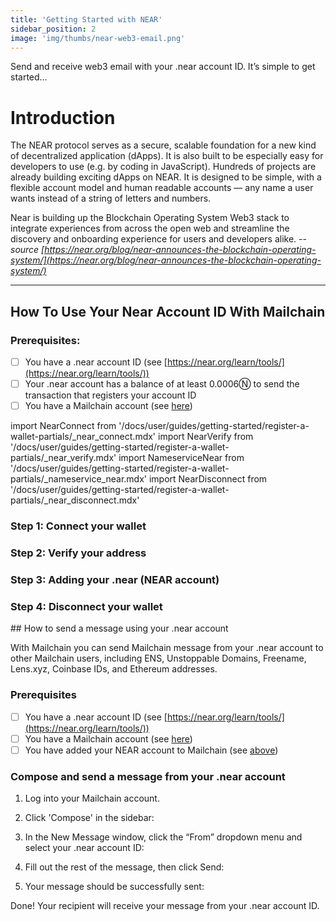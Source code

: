 ```yaml
---
title: 'Getting Started with NEAR'
sidebar_position: 2
image: 'img/thumbs/near-web3-email.png'
---
```


Send and receive web3 email with your .near account ID. It’s simple to get started…

# Introduction

The NEAR protocol serves as a secure, scalable foundation for a new kind of decentralized application (dApps). It is also built to be especially easy for developers to use (e.g. by coding in JavaScript). Hundreds of projects are already building exciting dApps on NEAR. It is designed to be simple, with a flexible account model and human readable accounts — any name a user wants instead of a string of letters and numbers.

Near is building up the Blockchain Operating System Web3 stack to integrate experiences from across the open web and streamline the discovery and onboarding experience for users and developers alike. -- _source [https://near.org/blog/near-announces-the-blockchain-operating-system/](https://near.org/blog/near-announces-the-blockchain-operating-system/)_

---

## How To Use Your Near Account ID With Mailchain

### Prerequisites:

-   [ ] You have a .near account ID (see [https://near.org/learn/tools/](https://near.org/learn/tools/))
-   [ ] Your .near account has a balance of at least 0.0006Ⓝ to send the transaction that registers your account ID
-   [ ] You have a Mailchain account (see [here](/user/guides/getting-started/create-a-mailchain-account))

import NearConnect from '/docs/user/guides/getting-started/register-a-wallet-partials/\_near_connect.mdx'
import NearVerify from '/docs/user/guides/getting-started/register-a-wallet-partials/\_near_verify.mdx'
import NameserviceNear from '/docs/user/guides/getting-started/register-a-wallet-partials/\_nameservice_near.mdx'
import NearDisconnect from '/docs/user/guides/getting-started/register-a-wallet-partials/\_near_disconnect.mdx'

### Step 1: Connect your wallet

<NearConnect />

### Step 2: Verify your address

<NearVerify />

### Step 3: Adding your .near (NEAR account)

<NameserviceNear />

### Step 4: Disconnect your wallet

<NearDisconnect imagePath="/img/user/guides/getting-started/img-register-a-wallet/example-sub-inbox-near.png"/>
## How to send a message using your .near account

With Mailchain you can send Mailchain message from your .near account to other Mailchain users, including ENS, Unstoppable Domains, Freename, Lens.xyz, Coinbase IDs, and Ethereum addresses.

### Prerequisites

-   [ ] You have a .near account ID (see [https://near.org/learn/tools/](https://near.org/learn/tools/))
-   [ ] You have a Mailchain account (see [here](/user/guides/getting-started/create-a-mailchain-account))
-   [ ] You have added your NEAR account to Mailchain (see [above](/user/guides/wallets-and-identities/near/near-getting-started/#how-to-use-your-near-account-id-with-mailchain))

### Compose and send a message from your .near account

1. Log into your Mailchain account.

1. Click 'Compose' in the sidebar:

1. In the New Message window, click the “From” dropdown menu and select your .near account ID:

1. Fill out the rest of the message, then click Send:

1. Your message should be successfully sent:

Done! Your recipient will receive your message from your .near account ID.
